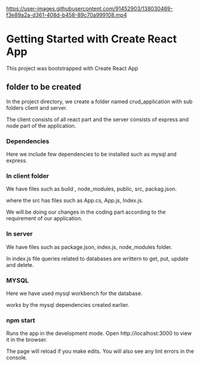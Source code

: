 

https://user-images.githubusercontent.com/91452903/138030469-f3e89a2a-d361-408d-b458-89c70a999108.mp4

# Getting Started with Create React App

This project was bootstrapped with Create React App


## folder to be created

In the project directory, we create a folder named crud_application with sub folders client and server.

The client consists of all react part and the server consists of express and node part of the application.


### Dependencies 

Here we include few dependencies to be installed such as mysql and express. 


### In client folder

We have files such as build , node_modules, public, src, packag.json.

where the src has files such as App.cs, App.js, Index.js.

We will be doing our changes in the coding part according to the requirement of our application.  


### In server 

We have files such as package.json, index.js, node_modules folder.

In index.js file queries related to databases are writtern to get, put, update and delete.


### MYSQL

Here we have used mysql workbench for the database. 

works by the mysql dependencies created earlier.


### npm start

Runs the app in the development mode.
Open http://localhost:3000 to view it in the browser.

The page will reload if you make edits.
You will also see any lint errors in the console.
